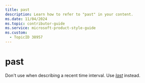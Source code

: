 ```yaml
---
title: past
description: Learn how to refer to "past" in your content.
ms.date: 11/04/2024
ms.topic: contributor-guide
ms.service: microsoft-product-style-guide
ms.custom:
  - TopicID 38957
---
```



# past

Don't use when describing a recent time interval. Use [*last*](~\a_z_names_terms\l\last.md) instead.

